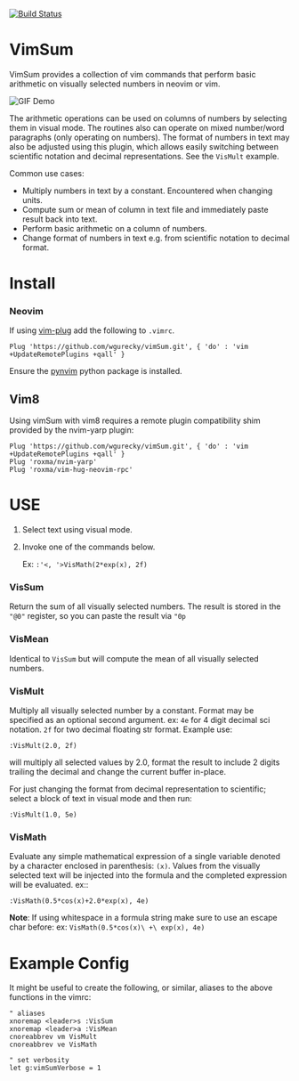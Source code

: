[![Build Status](https://travis-ci.org/wgurecky/vimSum.svg?branch=master)](https://travis-ci.org/wgurecky/vimSum)

VimSum
======

VimSum provides a collection of vim commands that perform basic arithmetic
on visually selected numbers in neovim or vim.

![GIF Demo](https://raw.github.com/wgurecky/vimSum/master/example/example_use.gif)

The arithmetic operations can be used on columns of numbers by selecting them in visual mode.
The routines also can operate on mixed number/word paragraphs (only operating on numbers).
The format of numbers in text may also be adjusted using this plugin, which allows easily
switching between scientific notation and decimal representations. See the ``VisMult`` example.

Common use cases:

- Multiply numbers in text by a constant.  Encountered when changing units.
- Compute sum or mean of column in text file and immediately paste result back into text.
- Perform basic arithmetic on a column of numbers.
- Change format of numbers in text e.g. from scientific notation to decimal format.

Install
=======

### Neovim ###

If using [vim-plug](https://github.com/junegunn/vim-plug) add the following to
`.vimrc`.

    Plug 'https://github.com/wgurecky/vimSum.git', { 'do' : 'vim +UpdateRemotePlugins +qall' }

Ensure the [pynvim](https://github.com/neovim/pynvim) python package is installed.

## Vim8 ###

Using vimSum with vim8 requires a remote plugin compatibility shim provided by
the nvim-yarp plugin:

    Plug 'https://github.com/wgurecky/vimSum.git', { 'do' : 'vim +UpdateRemotePlugins +qall' }
    Plug 'roxma/nvim-yarp'
    Plug 'roxma/vim-hug-neovim-rpc'

USE
===

1. Select text using visual mode.
2. Invoke one of the commands below.

    Ex: ``:'<, '>VisMath(2*exp(x), 2f)``

### VisSum ###

Return the sum of all visually selected numbers.
The result is stored in the ``"@0"`` register, so you can paste
the result via ``"0p``

### VisMean ###

Identical to ``VisSum`` but will compute the mean of
all visually selected numbers.

### VisMult ###

Multiply all visually selected number by a constant.  Format
may be specified as an optional second argument.  ex: ``4e`` for 4
digit decimal sci notation.  ``2f`` for two decimal floating str format.
Example use:

    :VisMult(2.0, 2f)

will multiply all selected values by 2.0, format the result to include 2 digits
trailing the decimal and change the current buffer in-place.

For just changing the format from decimal representation to scientific; select
a block of text in visual mode and then run:

    :VisMult(1.0, 5e)

### VisMath ###

Evaluate any simple mathematical expression of a single variable
denoted by a character
enclosed in parenthesis: ``(x)``.  Values from the visually selected text will be
injected into the formula and the completed expression will be evaluated.  ex::

    :VisMath(0.5*cos(x)+2.0*exp(x), 4e)

__Note__:
If using whitespace in a formula string make sure to use an escape char before:
ex:  ``VisMath(0.5*cos(x)\ +\ exp(x), 4e)``

Example Config
=====

It might be useful to create the following, or similar, aliases to the above
functions in the vimrc:

    " aliases
    xnoremap <leader>s :VisSum
    xnoremap <leader>a :VisMean
    cnoreabbrev vm VisMult
    cnoreabbrev ve VisMath

    " set verbosity
    let g:vimSumVerbose = 1
